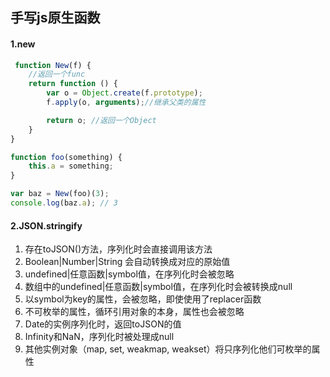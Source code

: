 ## 手写js原生函数
#### 1.new
```js
 function New(f) {
    //返回一个func
    return function () {
        var o = Object.create(f.prototype);
        f.apply(o, arguments);//继承父类的属性

        return o; //返回一个Object
    }
}

function foo(something) {
    this.a = something;
}

var baz = New(foo)(3);
console.log(baz.a); // 3
```
#### 2.JSON.stringify
1. 存在toJSON()方法，序列化时会直接调用该方法
2. Boolean|Number|String 会自动转换成对应的原始值
3. undefined|任意函数|symbol值，在序列化时会被忽略
4. 数组中的undefined|任意函数|symbol值，在序列化时会被转换成null
5. 以symbol为key的属性，会被忽略，即使使用了replacer函数
6. 不可枚举的属性，循环引用对象的本身，属性也会被忽略
7. Date的实例序列化时，返回toJSON的值
8. Infinity和NaN，序列化时被处理成null
9. 其他实例对象（map, set, weakmap, weakset）将只序列化他们可枚举的属性
```js

```